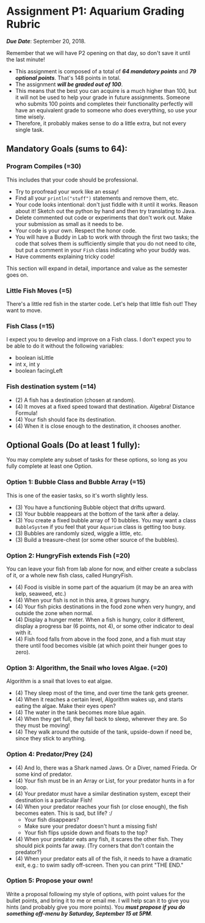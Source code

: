 # Assignment P1: Aquarium Grading Rubric

***Due Date***: September 20, 2018.

Remember that we will have P2 opening on that day, so don't save it until the last minute!

- This assignment is composed of a total of ***64 mandatory points*** and ***79 optional points***. That's 148 points in total.
- The assignment ***will be graded out of 100***. 
- This means that the best you can acquire is a much higher than 100, but it will not be used to help your grade in future assignments. Someone who submits 100 points and completes their functionality perfectly will have an equivalent grade to someone who does everything, so use your time wisely.
- Therefore, it probably makes sense to do a little extra, but not every single task.

## Mandatory Goals (sums to 64):

### Program Compiles (=30)

This includes that your code should be professional. 
- Try to proofread your work like an essay! 
- Find all your ``println("stuff")`` statements and remove them, etc.
- Your code looks intentional: don't just fiddle with it until it works. Reason about it! Sketch out the python by hand and then try translating to Java.
- Delete commented out code or experiments that don't work out. Make your submission as small as it needs to be.
- Your code is your own. Respect the honor code.
- You will have a Buddy in Lab to work with through the first two tasks; the code that solves them is sufficiently simple that you do not need to cite, but put a comment in your ``Fish`` class indicating who your buddy was.
- Have comments explaining tricky code!

This section will expand in detail, importance and value as the semester goes on.

### Little Fish Moves (=5)
There's a little red fish in the starter code. Let's help that little fish out! They want to move.

### Fish Class (=15)
I expect you to develop and improve on a Fish class. I don't expect you to be able to do it without the following variables:

- boolean isLittle
- int x, int y
- boolean facingLeft

### Fish destination system (=14)
- (2) A fish has a destination (chosen at random). 
- (4) It moves at a fixed speed toward that destination. Algebra! Distance Formula!
- (4) Your fish should face its destination.
- (4) When it is close enough to the destination, it chooses another.

## Optional Goals (Do at least 1 fully):

You may complete any subset of tasks for these options, so long as you fully complete at least one Option.

### Option 1: Bubble Class and Bubble Array (=15)

This is one of the easier tasks, so it's worth slightly less.

- (3) You have a functioning Bubble object that drifts upward.
- (3) Your bubble reappears at the bottom of the tank after a delay.
- (3) You create a fixed bubble array of 10 bubbles. You may want a class ``BubbleSystem`` if you feel that your ``Aquarium`` class is getting too busy.
- (3) Bubbles are randomly sized, wiggle a little, etc.
- (3) Build a treasure-chest (or some other source of the bubbles).

### Option 2: HungryFish extends Fish (=20)

You can leave your fish from lab alone for now, and either create a subclass of it, or a whole new fish class, called HungryFish.

- (4) Food is visible in some part of the aquarium (it may be an area with kelp, seaweed, etc.)
- (4) When your fish is not in this area, it grows hungry.
- (4) Your fish picks destinations in the food zone when very hungry, and outside the zone when normal.
- (4) Display a hunger meter. When a fish is hungry, color it different, display a progress bar (6 points, not 4), or some other indicator to deal with it.
- (4) Fish food falls from above in the food zone, and a fish must stay there until food becomes visible (at which point their hunger goes to zero).

### Option 3: Algorithm, the Snail who loves Algae. (=20)

Algorithm is a snail that loves to eat algae. 

- (4) They sleep most of the time, and over time the tank gets greener.
- (4) When it reaches a certain level, Algorithm wakes up, and starts eating the algae. Make their eyes open?
- (4) The water in the tank becomes more blue again.
- (4) When they get full, they fall back to sleep, wherever they are. So they must be moving!
- (4) They walk around the outside of the tank, upside-down if need be, since they stick to anything.

### Option 4: Predator/Prey (24)
 - (4) And lo, there was a Shark named Jaws. Or a Diver, named Frieda. Or some kind of predator.
 - (4) Your fish must be in an Array or List, for your predator hunts in a for loop.
 - (4) Your predator must have a similar destination system, except their destination is a particular Fish!
 - (4) When your predator reaches your fish (or close enough), the fish becomes eaten. This is sad, but life? :/
     - Your fish disappears?
     - Make sure your predator doesn't hunt a missing fish!
     - Your fish flips upside down and floats to the top?
 - (4) When your predator eats any fish, it scares the other fish. They should pick points far away. (Try corners that don't contain the predator?)
 - (4) When your predator eats all of the fish, it needs to have a dramatic exit, e.g.: to swim sadly off-screen. Then you can print "THE END."
 
 ### Option 5: Propose your own!
 Write a proposal following my style of options, with point values for the bullet points, and bring it to me or email me. I will help scan it to give you hints (and probably give you more points). You ***must propose if you do something off-menu by Saturday, September 15 at 5PM***.
 

